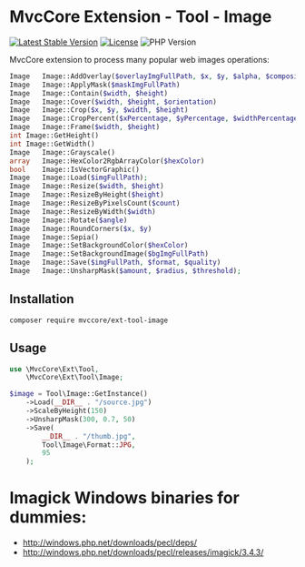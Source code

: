 # MvcCore Extension - Tool - Image

[![Latest Stable Version](https://img.shields.io/badge/Stable-v4.2.1-brightgreen.svg?style=plastic)](https://github.com/mvccore/ext-tool-image/releases)
[![License](https://img.shields.io/badge/Licence-BSD-brightgreen.svg?style=plastic)](https://mvccore.github.io/docs/mvccore/4.0.0/LICENCE.md)
![PHP Version](https://img.shields.io/badge/PHP->=5.3-brightgreen.svg?style=plastic)

MvcCore extension to process many popular web images operations:
```php
Image	Image::AddOverlay($overlayImgFullPath, $x, $y, $alpha, $composite) // Adding overlay image is not implemented for Gd adapter.
Image	Image::ApplyMask($maskImgFullPath)
Image	Image::Contain($width, $height)
Image	Image::Cover($width, $height, $orientation)
Image	Image::Crop($x, $y, $width, $height)
Image	Image::CropPercent($xPercentage, $yPercentage, $widthPercentage, $heightPercentage)
Image	Image::Frame($width, $height)
int	Image::GetHeight()
int	Image::GetWidth()
Image	Image::Grayscale()
array	Image::HexColor2RgbArrayColor($hexColor)
bool	Image::IsVectorGraphic()
Image	Image::Load($imgFullPath);
Image	Image::Resize($width, $height)
Image	Image::ResizeByHeight($height)
Image	Image::ResizeByPixelsCount($count)
Image	Image::ResizeByWidth($width)
Image	Image::Rotate($angle)
Image	Image::RoundCorners($x, $y)
Image	Image::Sepia()
Image	Image::SetBackgroundColor($hexColor)
Image	Image::SetBackgroundImage($bgImgFullPath)
Image	Image::Save($imgFullPath, $format, $quality)
Image	Image::UnsharpMask($amount, $radius, $threshold);
```

## Installation
```shell
composer require mvccore/ext-tool-image
```

## Usage
```php
use \MvcCore\Ext\Tool,
    \MvcCore\Ext\Tool\Image;

$image = Tool\Image::GetInstance()
    ->Load(__DIR__ . "/source.jpg")
    ->ScaleByHeight(150)
    ->UnsharpMask(300, 0.7, 50)
    ->Save(
        __DIR__ . "/thumb.jpg",
        Tool\Image\Format::JPG,
        95
    );
```

# Imagick Windows binaries for dummies:
- http://windows.php.net/downloads/pecl/deps/
- http://windows.php.net/downloads/pecl/releases/imagick/3.4.3/
